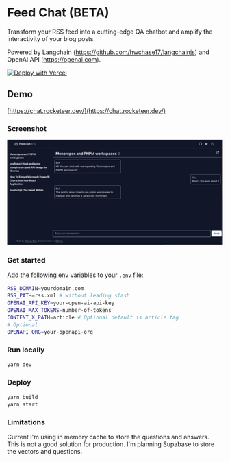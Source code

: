 # Feed Chat (BETA)

Transform your RSS feed into a cutting-edge QA chatbot and amplify the interactivity of your blog posts. 

Powered by Langchain (https://github.com/hwchase17/langchainjs) and OpenAI API (https://openai.com).

[![Deploy with Vercel](https://vercel.com/button)](https://vercel.com/new/clone?repository-url=https%3A%2F%2Fgithub.com%2Fakshay5995%2Ffeed-chat&env=OPENAI_API_KEY,OPEN_API_MAX_TOKENS,RSS_DOMAIN,RSS_PATH&project-name=feed-chat&repository-name=feed-chat&demo-title=Feed%20Chat&demo-description=Feed%20chat%20allow%20you%20to%20give%20an%20interface%20to%20your%20blog%20users%20to%20ask%20questions%20and%20interact%20with%20your%20blog%20posts%20in%20QA%20style.%20Powered%20by%20Langchain%20and%20OpenAI.&demo-url=https%3A%2F%2Fchat.rocketeer.dev)


## Demo

[https://chat.rocketeer.dev/](https://chat.rocketeer.dev/)

### Screenshot

![Screenshot](https://raw.githubusercontent.com/akshay5995/feed-chat/main/docs/screenshot.png)

### Get started

Add the following env variables to your `.env` file:

```sh
RSS_DOMAIN=yourdomain.com
RSS_PATH=rss.xml # without leading slash
OPENAI_API_KEY=your-open-ai-api-key
OPENAI_MAX_TOKENS=number-of-tokens
CONTENT_X_PATH=article # Optional default is article tag
# Optional
OPENAPI_ORG=your-openapi-org
```

### Run locally

```sh
yarn dev
```

### Deploy

```sh
yarn build
yarn start
```

### Limitations

Current I'm using in memory cache to store the questions and answers. This is not a good solution for production. I'm planning Supabase to store the vectors and questions.
